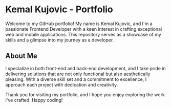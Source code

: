 # Kemal Kujovic - Portfolio

Welcome to my GitHub portfolio! My name is Kemal Kujovic, and I'm a passionate Frontend Developer with a keen interest in crafting exceptional web and mobile applications. This repository serves as a showcase of my skills and a glimpse into my journey as a developer.

## About Me

I specialize in both front-end and back-end development, and I take pride in delivering solutions that are not only functional but also aesthetically pleasing. With a diverse skill set and a commitment to excellence, I approach each project with dedication and creativity.

Thank you for visiting my portfolio, and I hope you enjoy exploring the work I've crafted. Happy coding!
